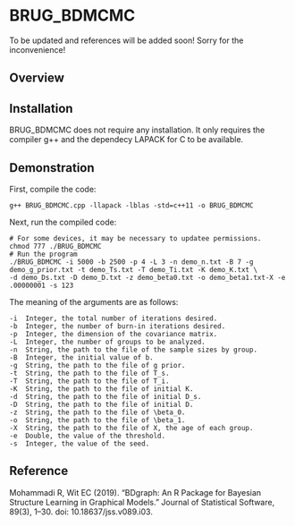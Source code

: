# BRUG_BDMCMC

To be updated and references will be added soon! Sorry for the inconvenience!

## Overview

## Installation
BRUG_BDMCMC does not require any installation. It only requires the compiler g++ and the dependecy LAPACK for C to be available.
## Demonstration
First, compile the code:
```
g++ BRUG_BDMCMC.cpp -llapack -lblas -std=c++11 -o BRUG_BDMCMC
```
Next, run the compiled code:
```
# For some devices, it may be necessary to updatee permissions.
chmod 777 ./BRUG_BDMCMC
# Run the program
./BRUG_BDMCMC -i 5000 -b 2500 -p 4 -L 3 -n demo_n.txt -B 7 -g demo_g_prior.txt -t demo_Ts.txt -T demo_Ti.txt -K demo_K.txt \
-d demo_Ds.txt -D demo_D.txt -z demo_beta0.txt -o demo_beta1.txt-X -e .00000001 -s 123
```
The meaning of the arguments are as follows:
```
-i  Integer, the total number of iterations desired.
-b  Integer, the number of burn-in iterations desired.
-p  Integer, the dimension of the covariance matrix.
-L  Integer, the number of groups to be analyzed.
-n  String, the path to the file of the sample sizes by group.
-B  Integer, the initial value of b.
-g  String, the path to the file of g prior.
-t  String, the path to the file of T_s.
-T  String, the path to the file of T_i.
-K  String, the path to the file of initial K.
-d  String, the path to the file of initial D_s.
-D  String, the path to the file of initial D.
-z  String, the path to the file of \beta_0.
-o  String, the path to the file of \beta_1.
-X  String, the path to the file of X, the age of each group.
-e  Double, the value of the threshold.
-s  Integer, the value of the seed.
```
## Reference
Mohammadi R, Wit EC (2019). “BDgraph: An R Package for Bayesian Structure Learning in Graphical Models.” Journal of Statistical Software, 89(3), 1–30. doi: 10.18637/jss.v089.i03.
